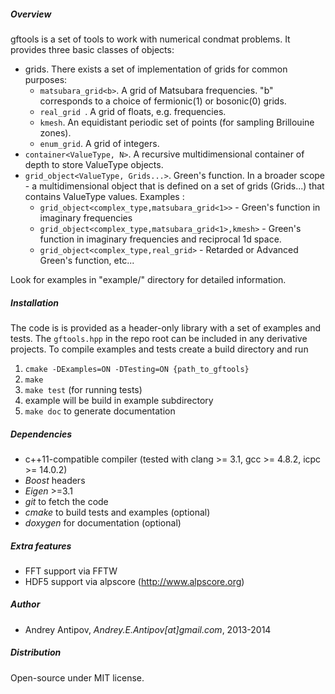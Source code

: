 ##### Overview
gftools is a set of tools to work with numerical condmat problems. It provides three basic classes of objects:

- grids. 
There exists a set of implementation of grids for common purposes:
    - `matsubara_grid<b>`. A grid of Matsubara frequencies. "b" corresponds to a choice of fermionic(1) or bosonic(0) grids.
    - `real_grid `. A grid of floats, e.g. frequencies. 
    - `kmesh`. An equidistant periodic set of points (for sampling Brillouine zones).
    - `enum_grid`. A grid of integers.
- `container<ValueType, N>`. A recursive multidimensional container of depth <N> to store ValueType objects.
- `grid_object<ValueType, Grids...>`. Green's function. In a broader scope - a multidimensional object that is defined on a set of grids (Grids...) that contains ValueType values.
Examples :
    - `grid_object<complex_type,matsubara_grid<1>>` - Green's function in imaginary frequencies
    - `grid_object<complex_type,matsubara_grid<1>,kmesh>` - Green's function in imaginary frequencies and reciprocal 1d space.
    - `grid_object<complex_type,real_grid>` - Retarded or Advanced Green's function, etc...

Look for examples in "example/" directory for detailed information.

##### Installation ###
The code is is provided as a header-only library with a set of examples and tests.
The `gftools.hpp` in the repo root can be included in any derivative projects.
To compile examples and tests create a build directory and run 

1. `cmake -DExamples=ON -DTesting=ON {path_to_gftools}`
2. `make`
3. `make test` (for running tests)
4. example will be build in example subdirectory
5. `make doc` to generate documentation

##### Dependencies 
- c++11-compatible compiler (tested with clang >= 3.1, gcc >= 4.8.2, icpc >= 14.0.2)  
- *Boost* headers 
- *Eigen* >=3.1 
- *git* to fetch the code 
- *cmake* to build tests and examples (optional)
- *doxygen* for documentation (optional)

##### Extra features
- FFT support via FFTW
- HDF5 support via alpscore (http://www.alpscore.org)

##### Author
- Andrey Antipov, *Andrey.E.Antipov[at]gmail.com*, 2013-2014

##### Distribution
Open-source under MIT license.
